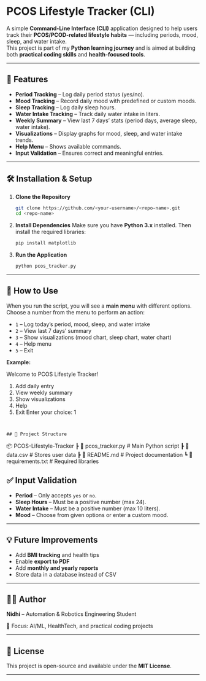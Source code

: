 
# PCOS Lifestyle Tracker (CLI)

A simple **Command-Line Interface (CLI)** application designed to help users track their **PCOS/PCOD-related lifestyle habits** — including periods, mood, sleep, and water intake.  
This project is part of my **Python learning journey** and is aimed at building both **practical coding skills** and **health-focused tools**.

---

## 📌 Features

- **Period Tracking** – Log daily period status (yes/no).
- **Mood Tracking** – Record daily mood with predefined or custom moods.
- **Sleep Tracking** – Log daily sleep hours.
- **Water Intake Tracking** – Track daily water intake in liters.
- **Weekly Summary** – View last 7 days’ stats (period days, average sleep, water intake).
- **Visualizations** – Display graphs for mood, sleep, and water intake trends.
- **Help Menu** – Shows available commands.
- **Input Validation** – Ensures correct and meaningful entries.

---

## 🛠️ Installation & Setup

1. **Clone the Repository**
   ```bash
   git clone https://github.com/<your-username>/<repo-name>.git
   cd <repo-name>


2. **Install Dependencies**
   Make sure you have **Python 3.x** installed. Then install the required libraries:

   ```bash
   pip install matplotlib
   ```

3. **Run the Application**

   ```bash
   python pcos_tracker.py

---

## 📖 How to Use

When you run the script, you will see a **main menu** with different options.
Choose a number from the menu to perform an action:

* `1` – Log today’s period, mood, sleep, and water intake
* `2` – View last 7 days’ summary
* `3` – Show visualizations (mood chart, sleep chart, water chart)
* `4` – Help menu
* `5` – Exit

**Example:**

Welcome to PCOS Lifestyle Tracker!
1. Add daily entry
2. View weekly summary
3. Show visualizations
4. Help
5. Exit
Enter your choice: 1
```


## 📂 Project Structure

```
📦 PCOS-Lifestyle-Tracker
 ┣ 📜 pcos_tracker.py        # Main Python script
 ┣ 📜 data.csv               # Stores user data
 ┣ 📜 README.md              # Project documentation
 ┗ 📜 requirements.txt       # Required libraries


## ✅ Input Validation

* **Period** – Only accepts `yes` or `no`.
* **Sleep Hours** – Must be a positive number (max 24).
* **Water Intake** – Must be a positive number (max 10 liters).
* **Mood** – Choose from given options or enter a custom mood.

---

## 💡 Future Improvements

* Add **BMI tracking** and health tips
* Enable **export to PDF**
* Add **monthly and yearly reports**
* Store data in a database instead of CSV

---

## 🧑‍💻 Author

**Nidhi** – Automation & Robotics Engineering Student

📌 Focus: AI/ML, HealthTech, and practical coding projects


---

## 📜 License

This project is open-source and available under the **MIT License**.

---


